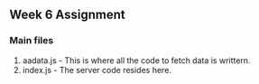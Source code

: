 ## Week 6 Assignment

### Main files 
1. aadata.js - This is where all the code to fetch data is writtern. 
2. index.js - The server code resides here.
